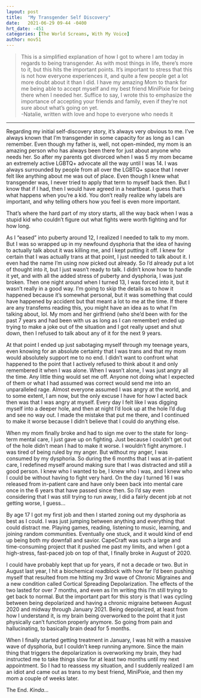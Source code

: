 ```yaml
---
layout: post
title:  "My Transgender Self Discovery"
date:   2021-06-29 09-44 -0400
hrt_date: -451
categories: [The World Screams, With My Voice]
author: mov51
---
```

> This is a simplified explanation of how I got to where I am today in regards to being transgender. As with most things in life, there’s more to it, but this hits the important points. It’s important to stress that this is not how everyone experiences it, and quite a few people get a lot more doubt about it than I did. I have my amazing Mom to thank for me being able to accept myself and my best friend MiniPixie for being there when I needed her. Suffice to say, I wrote this to emphasize the importance of accepting your friends and family, even if they’re not sure about what’s going on yet.  
-Natalie, written with love and hope to everyone who needs it

***
Regarding my initial self-discovery story, it’s always very obvious to me. I’ve always known that I’m transgender in some capacity for as long as I can remember. Even though my father is, well, not open-minded, my mom is an amazing person who has always been there for just about anyone who needs her. So after my parents got divorced when I was 5 my mom became an extremely active LGBTQ+ advocate all the way until I was 14. I was always surrounded by people from all over the LGBTQ+ space that I never felt like anything about me was out of place. Even though I knew what transgender was, I never tried to apply that term to myself back then. But I know that if I had, then I would have agreed in a heartbeat. I guess that’s what happens when you’re a kid. You don’t really realize why labels are important, and why telling others how you feel is even more important.  

That’s where the hard part of my story starts, all the way back when I was a stupid kid who couldn’t figure out what fights were worth fighting and for how long.  

As I “eased” into puberty around 12, I realized I needed to talk to my mom. But I was so wrapped up in my newfound dysphoria that the idea of having to actually talk about it was killing me, and I kept putting it off. I knew for certain that I was actually trans at that point, I just needed to talk about it. I even had the name I’m using now picked out already. So I’d already put a lot of thought into it, but I just wasn’t ready to talk. I didn’t know how to handle it yet, and with all the added stress of puberty and dysphoria, I was just broken.
Then one night around when I turned 13, I was forced into it, but it wasn’t really in a good way. I’m going to skip the details as to how it happened because it’s somewhat personal, but it was something that could have happened by accident but that meant a lot to me at the time. If there are any transfems reading this, you might have an idea as to what I’m talking about, lol. My mom and her girlfriend (who she’d been with for the past 7 years and had been with us as long as I can remember) ended up trying to make a joke out of the situation and I got really upset and shut down, then I refused to talk about any of it for the next 9 years.  

At that point I ended up just sabotaging myself through my teenage years, even knowing for an absolute certainty that I was trans and that my mom would absolutely support me to no end. I didn’t want to confront what happened to the point that I actively refused to think about it and only remembered it when I was alone. When I wasn’t alone, I was just angry all the time. Any little thing would set me off. Anyone not doing what I expected of them or what I had assumed was correct would send me into an unparalleled rage. Almost everyone assumed I was angry at the world, and to some extent, I am now, but the only excuse I have for how I acted back then was that I was angry at myself. Every day I felt like I was digging myself into a deeper hole, and then at night I’d look up at the hole I’d dug and see no way out. I made the mistake that put me there, and I continued to make it worse because I didn’t believe that I could do anything else.   

When my mom finally broke and had to sign me over to the state for long-term mental care, I just gave up on fighting. Just because I couldn’t get out of the hole didn’t mean I had to make it worse. I wouldn’t fight anymore. I was tired of being ruled by my anger. But without my anger, I was consumed by my dysphoria. So during the 6 months that I was at in-patient care, I redefined myself around making sure that I was distracted and still a good person. I knew who I wanted to be, I knew who I was, and I knew who I could be without having to fight very hard. On the day I turned 16 I was released from in-patient care and have only been back into mental care once in the 6 years that have passed since then. So I’d say even considering that I was still trying to run away, I did a fairly decent job at not getting worse, I guess...  

By age 17 I got my first job and then I started zoning out my dysphoria as best as I could. I was just jumping between anything and everything that could distract me. Playing games, reading, listening to music, learning, and joining random communities. Eventually one stuck, and it would kind of end up being both my downfall and savior. CapeCraft was such a large and time-consuming project that it pushed me past my limits, and when I got a high-stress, fast-paced job on top of that, I finally broke in August of 2020.  

I could have probably kept that up for years, if not a decade or two. But in August last year, I hit a biochemical roadblock with how far I’d been pushing myself that resulted from me hitting my 3rd wave of Chronic Migraines and a new condition called Cortical Spreading Depolarization. The effects of the two lasted for over 7 months, and even as I’m writing this I’m still trying to get back to normal. But the important part for this story is that I was cycling between being depolarized and having a chronic migraine between August 2020 and midway through January 2021. Being depolarized, at least from how I understand it, is my brain being overworked to the point that it just physically can’t function properly anymore. So going from pain and hallucinating, to basically brain dead for 5 months.  

When I finally started getting treatment in January, I was hit with a massive wave of dysphoria, but I couldn’t keep running anymore. Since the main thing that triggers the depolarization is overworking my brain, they had instructed me to take things slow for at least two months until my next appointment. So I had to reassess my situation, and I suddenly realized I am an idiot and came out as trans to my best friend, MiniPixie, and then my mom a couple of weeks later.  

The End. *Kinda...*